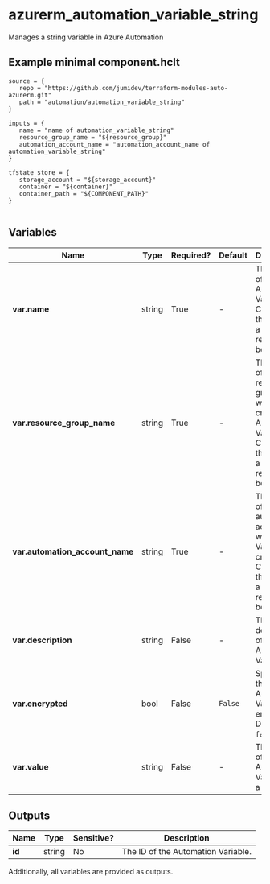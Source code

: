 # azurerm_automation_variable_string

Manages a string variable in Azure Automation

## Example minimal component.hclt

```hcl
source = {
   repo = "https://github.com/jumidev/terraform-modules-auto-azurerm.git" 
   path = "automation/automation_variable_string" 
}

inputs = {
   name = "name of automation_variable_string" 
   resource_group_name = "${resource_group}" 
   automation_account_name = "automation_account_name of automation_variable_string" 
}

tfstate_store = {
   storage_account = "${storage_account}" 
   container = "${container}" 
   container_path = "${COMPONENT_PATH}" 
}


```

## Variables

| Name | Type | Required? |  Default  |  Description |
| ---- | ---- | --------- |  ----------- | ----------- |
| **var.name** | string | True | -  |  The name of the Automation Variable. Changing this forces a new resource to be created. | 
| **var.resource_group_name** | string | True | -  |  The name of the resource group in which to create the Automation Variable. Changing this forces a new resource to be created. | 
| **var.automation_account_name** | string | True | -  |  The name of the automation account in which the Variable is created. Changing this forces a new resource to be created. | 
| **var.description** | string | False | -  |  The description of the Automation Variable. | 
| **var.encrypted** | bool | False | `False`  |  Specifies if the Automation Variable is encrypted. Defaults to `false`. | 
| **var.value** | string | False | -  |  The value of the Automation Variable as a `string`. | 



## Outputs

| Name | Type | Sensitive? | Description |
| ---- | ---- | --------- | --------- |
| **id** | string | No  | The ID of the Automation Variable. | 

Additionally, all variables are provided as outputs.
